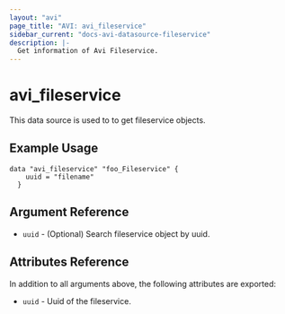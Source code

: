 ```yaml
---
layout: "avi"
page_title: "AVI: avi_fileservice"
sidebar_current: "docs-avi-datasource-fileservice"
description: |-
  Get information of Avi Fileservice.
---
```


# avi_fileservice

This data source is used to to get fileservice objects.

## Example Usage

```hcl
data "avi_fileservice" "foo_Fileservice" {
    uuid = "filename"
  }
```

## Argument Reference

* `uuid` - (Optional) Search fileservice object by uuid.

## Attributes Reference

In addition to all arguments above, the following attributes are exported:

* `uuid` - Uuid of the fileservice.
